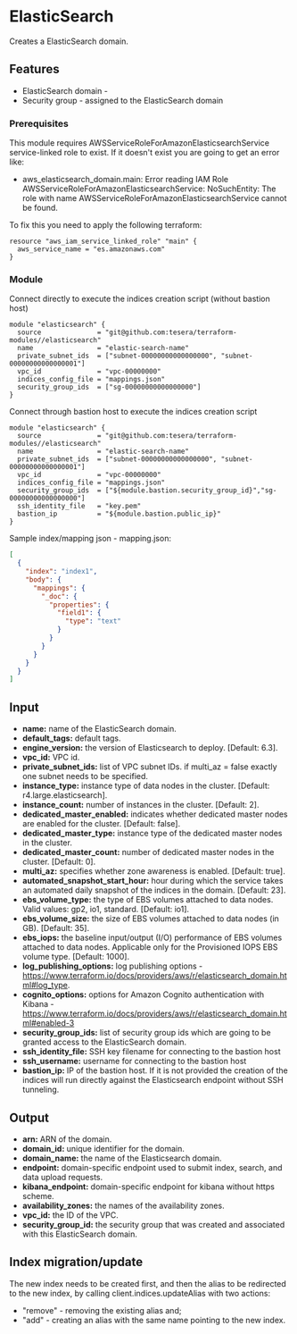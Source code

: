 # ElasticSearch
Creates a ElasticSearch domain.

## Features
- ElasticSearch domain - 
- Security group - assigned to the ElasticSearch domain

### Prerequisites
This module requires AWSServiceRoleForAmazonElasticsearchService service-linked role to exist. If it doesn't exist you are going to get an error like:
* aws_elasticsearch_domain.main: Error reading IAM Role AWSServiceRoleForAmazonElasticsearchService: NoSuchEntity: The role with name AWSServiceRoleForAmazonElasticsearchService cannot be found.

To fix this you need to apply the following terraform:
```hcl-terraform
resource "aws_iam_service_linked_role" "main" {
  aws_service_name = "es.amazonaws.com"
}
```

### Module
Connect directly to execute the indices creation script (without bastion host)
```hcl-terraform
module "elasticsearch" {
  source              = "git@github.com:tesera/terraform-modules//elasticsearch"
  name                = "elastic-search-name"
  private_subnet_ids  = ["subnet-00000000000000000", "subnet-00000000000000001"]
  vpc_id              = "vpc-00000000"
  indices_config_file = "mappings.json"
  security_group_ids  = ["sg-00000000000000000"]
}
```

Connect through bastion host to execute the indices creation script
```hcl-terraform
module "elasticsearch" {
  source              = "git@github.com:tesera/terraform-modules//elasticsearch"
  name                = "elastic-search-name"
  private_subnet_ids  = ["subnet-00000000000000000", "subnet-00000000000000001"]
  vpc_id              = "vpc-00000000"
  indices_config_file = "mappings.json"
  security_group_ids  = ["${module.bastion.security_group_id}","sg-00000000000000000"]
  ssh_identity_file   = "key.pem"
  bastion_ip          = "${module.bastion.public_ip}"
}
```

Sample index/mapping json - mapping.json:
```json
[
  {
    "index": "index1",
    "body": {
      "mappings": {
        "_doc": {
          "properties": {
            "field1": {
              "type": "text"
            }
          }
        }
      }
    }
  }
]
```

## Input
- **name:** name of the ElasticSearch domain.
- **default_tags:** default tags.
- **engine_version:** the version of Elasticsearch to deploy. [Default: 6.3].
- **vpc_id:** VPC id.
- **private_subnet_ids:** list of VPC subnet IDs. if multi_az = false exactly one subnet needs to be specified.
- **instance_type:** instance type of data nodes in the cluster. [Default: r4.large.elasticsearch]. 
- **instance_count:** number of instances in the cluster. [Default: 2].
- **dedicated_master_enabled:** indicates whether dedicated master nodes are enabled for the cluster. [Default: false].
- **dedicated_master_type:** instance type of the dedicated master nodes in the cluster.
- **dedicated_master_count:** number of dedicated master nodes in the cluster. [Default: 0].
- **multi_az:** specifies whether zone awareness is enabled. [Default: true].
- **automated_snapshot_start_hour:** hour during which the service takes an automated daily snapshot of the indices in the domain. [Default: 23].
- **ebs_volume_type:** the type of EBS volumes attached to data nodes. Valid values: gp2, io1, standard. [Default: io1].
- **ebs_volume_size:** the size of EBS volumes attached to data nodes (in GB). [Default: 35].
- **ebs_iops:** the baseline input/output (I/O) performance of EBS volumes attached to data nodes. Applicable only for the Provisioned IOPS EBS volume type. [Default: 1000].
- **log_publishing_options:** log publishing options - https://www.terraform.io/docs/providers/aws/r/elasticsearch_domain.html#log_type.
- **cognito_options:** options for Amazon Cognito authentication with Kibana - https://www.terraform.io/docs/providers/aws/r/elasticsearch_domain.html#enabled-3
- **security_group_ids:** list of security group ids which are going to be granted access to the ElasticSearch domain.
- **ssh_identity_file:** SSH key filename for connecting to the bastion host
- **ssh_username:** username for connecting to the bastion host
- **bastion_ip:** IP of the bastion host. If it is not provided the creation of the indices will run directly against the Elasticsearch endpoint without SSH tunneling.

## Output

- **arn:** ARN of the domain.
- **domain_id:** unique identifier for the domain.
- **domain_name:** the name of the Elasticsearch domain.
- **endpoint:** domain-specific endpoint used to submit index, search, and data upload requests.
- **kibana_endpoint:** domain-specific endpoint for kibana without https scheme.
- **availability_zones:** the names of the availability zones.
- **vpc_id:** the ID of the VPC.
- **security_group_id:** the security group that was created and associated with this ElasticSearch domain.

## Index migration/update
The new index needs to be created first, and then the alias to be redirected to the new index, by calling client.indices.updateAlias with two actions:
 - "remove" - removing the existing alias and;
 - "add" - creating an alias with the same name pointing to the new index.
